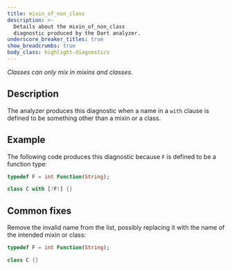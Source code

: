 ```yaml
---
title: mixin_of_non_class
description: >-
  Details about the mixin_of_non_class
  diagnostic produced by the Dart analyzer.
underscore_breaker_titles: true
show_breadcrumbs: true
body_class: highlight-diagnostics
---
```


_Classes can only mix in mixins and classes._

## Description

The analyzer produces this diagnostic when a name in a `with` clause is
defined to be something other than a mixin or a class.

## Example

The following code produces this diagnostic because `F` is defined to be a
function type:

```dart
typedef F = int Function(String);

class C with [!F!] {}
```

## Common fixes

Remove the invalid name from the list, possibly replacing it with the name
of the intended mixin or class:

```dart
typedef F = int Function(String);

class C {}
```
